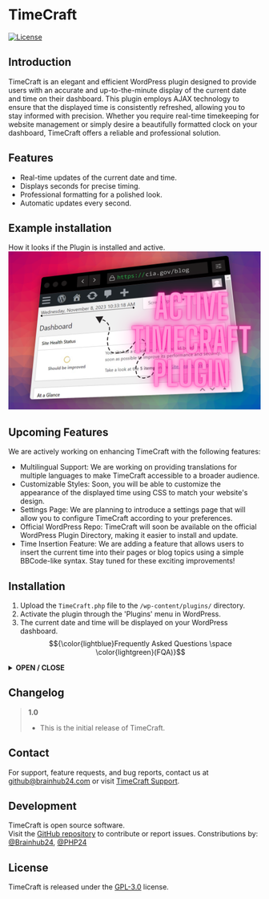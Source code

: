 # TimeCraft

[![License](https://img.shields.io/badge/license-GPL--3.0-blue.svg)](https://www.gnu.org/licenses/gpl-3.0.html)

## Introduction

TimeCraft is an elegant and efficient WordPress plugin designed to provide users with an accurate and up-to-the-minute display of the current date and time on their dashboard. This plugin employs AJAX technology to ensure that the displayed time is consistently refreshed, allowing you to stay informed with precision. Whether you require real-time timekeeping for website management or simply desire a beautifully formatted clock on your dashboard, TimeCraft offers a reliable and professional solution.

## Features

- Real-time updates of the current date and time.
- Displays seconds for precise timing.
- Professional formatting for a polished look.
- Automatic updates every second.

## Example installation
How it looks if the Plugin is installed and active.
![Active TimeCraft Plugin.](TimeCraft_cia_example-edit_xD.png)

## Upcoming Features
We are actively working on enhancing TimeCraft with the following features:
- Multilingual Support: We are working on providing translations for multiple languages to make TimeCraft accessible to a broader audience.
- Customizable Styles: Soon, you will be able to customize the appearance of the displayed time using CSS to match your website's design.
- Settings Page: We are planning to introduce a settings page that will allow you to configure TimeCraft according to your preferences.
- Official WordPress Repo: TimeCraft will soon be available on the official WordPress Plugin Directory, making it easier to install and update.
- Time Insertion Feature: We are adding a feature that allows users to insert the current time into their pages or blog topics using a simple BBCode-like syntax.
Stay tuned for these exciting improvements!


## Installation

1. Upload the `TimeCraft.php` file to the `/wp-content/plugins/` directory.
2. Activate the plugin through the 'Plugins' menu in WordPress.
3. The current date and time will be displayed on your WordPress dashboard.
$${\color{lightblue}Frequently Asked Questions \space \color{lightgreen}(FQA)}$$
<details>
<summary>
<strong>OPEN / CLOSE</strong>
</summary>
<details>
<summary>
<strong>Q: Is TimeCraft available in multiple languages?</strong>

A: Currently, TimeCraft supports English as its primary language. However, we're actively working on an update to introduce multi-language support, making TimeCraft accessible to a wider audience in the near future.
<!-- <a><img src="fqa_widget_next_Q.svg"/></a>-->
</summary>
<details>
<summary>
<strong>Q: Can I customize the styling of the displayed time?</strong>

A: Absolutely! TimeCraft provides default styling to ensure a polished appearance. For further customization, you have the flexibility to apply your own CSS styles, allowing you to tailor the displayed time to match your website's design and branding.
</summary>
<details>
<summary>
<strong>Q: How frequently does TimeCraft update the displayed time?</strong>

A: TimeCraft leverages AJAX (Asynchronous JavaScript and XML) technology to update the displayed time at a frequency of once every second. This real-time synchronization ensures that the displayed time remains precise and consistently up-to-date, delivering accurate information to users. This mechanism guarantees that the plugin's timekeeping feature is synchronized with the system clock, offering the highest level of accuracy for time-related functions.
</summary>
<details>
<summary>
<strong>Q: Can I deactivate the real-time updates in TimeCraft?</strong>

A: TimeCraft does not currently offer the option to deactivate real-time updates. The plugin is designed to continuously refresh the displayed time to provide the most accurate and up-to-the-minute information. If you have specific feature requests or requirements, please feel free to reach out to our support for further assistance.
</summary>
<details>
<summary>
<strong>Q: Does TimeCraft have any dependencies or compatibility issues with other plugins?</strong>

A: TimeCraft is designed to work seamlessly with most WordPress configurations and themes. It has minimal dependencies and aims for high compatibility. If you encounter any compatibility issues, please reach out to our support for assistance.
</summary>
<details>
<summary>
<strong>Q: Can I find this plugin in the official WordPress plugin directory?</summary></strong>

A: Yes, TimeCraft will soon be available in the official WordPress plugin directory on wordpress.org. We are in the process of submitting it for review by the WordPress staff members. This review may take some time, but rest assured, you'll be able to access TimeCraft through the official directory once it's approved and published.
</summary>
<details>
<summary>
<strong>Q: Did you compromised the CIA to install Wordpress and the Plugin? oO</strong>

A: Thank you for your inquiry. I´ll never [try to hack](http://tryhackme.com/signup?referrer=654c99bfdb3248ace318f0a3) these organisations. The screenshot has made from [wp24.net](https://wp24.net) with [Screenshot.Rocks](https://screenshot.rocks) and edit by [Canva.com](https://www.canva.com/join/csy-ptw-kmm)
However, I must emphasize that I have no intention of engaging in any form of hacking at such orgs like [BND (Germany)](https://www.bnd.bund.de/), [BVT (Austria)](https://www.bvt.gv.at/), [CIA (USA)](https://www.cia.gov/), [DGSE (France)](https://www.dgse.fr/), [FSB (Russia)](https://www.fsb.ru/), [GCHQ (UK)](https://www.gchq.gov.uk/), [GRU (Russia)](https://eng.mil.ru/en/structure/forces/ground/structure/intelligence.htm), [MSS (China)](https://www.12339.gov.cn/), [MI6 (UK)](https://www.sis.gov.uk/), [NDB (Switzerland)](https://www.vbs.admin.ch/), [NSA (USA)](https://www.nsa.gov/), [PET (Denmark)](https://www.pet.dk/), [PLA General Staff Department (China)](http://eng.chinamil.com.cn/CMC/Departments/JointStaffDepartment), [PST (Norway)](https://www.pst.no/), [SÄPO (Sweden)](https://www.sapo.se/), [EU INTCEN (EU)]([https://www.intcen.europa.eu](https://de.wikipedia.org/wiki/INTCEN)/).

It is essential to acknowledge that individuals engaged in malicious activities will face legal consequences.
But yes, [try to hack](http://tryhackme.com/signup?referrer=654c99bfdb3248ace318f0a3) myself every second day in my own IT-Lab - former "[lab.one](http://lab.one)" now only at localhost.
Moreover, we should maintain a deep respect for the dedicated professionals working within organizations in such organisations.
These agencies play a crucial role in safeguarding our world, and their efforts are instrumental in maintaining the security and stability of our current global landscape.
These orgs search professionals - Go apply!
</summary>
<details>
<summary>
<strong>Q: Why you add the CIA-URL to the screenshot exactly?</strong>

A: I´m a big fan of any instutation like the cia, nsa etc.
Moreover, we should maintain a deep respect for the dedicated professionals working within organizations such as the CIA. These agencies play a crucial role in safeguarding our world, and their efforts are instrumental in maintaining the security and stability of our current global landscape.
</summary>
  If you have more question, feel free to ask me "github@brainhub24.com".
</details>
</details>
</details>
</details>
</details>
</details>
</details>
</details>
</details>
</details>
</details>

## Changelog

> **1.0**
> - This is the initial release of TimeCraft.

<!--## Upgrade Notice -->

## Contact

For support, feature requests, and bug reports, contact us at [github@brainhub24.com](mailto:github@brainhub24.com) or visit [TimeCraft Support](http://github.com/brainhub24/Wordpress-TimeCraft-Plugin/).

## Development

TimeCraft is open source software.<br>
Visit the [GitHub repository](http://github.com/brainhub24/Wordpress-TimeCraft-Plugin/) to contribute or report issues.
Constributions by: [@Brainhub24](http://github.com/brainhub24/), [@PHP24](http://github.com/PHP24/)

## License

TimeCraft is released under the [GPL-3.0](https://www.gnu.org/licenses/gpl-3.0.html) license.
